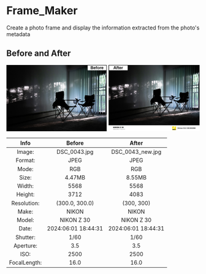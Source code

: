 # Frame_Maker
Create a photo frame and display the information extracted from the photo's metadata

## Before and After
<!-- ![Before](./DSC_0043.jpg)
![After](./DSC_0043_new.jpg) -->
![Demo](./demo.png)

| Info | Before | After |
|:-:|:-:|:-:|
|Image:      |DSC_0043.jpg       |DSC_0043_new.jpg|
|Format:     |JPEG               |JPEG|
|Mode:       |RGB                |RGB|
|Size:       |4.47MB             |8.55MB|
|Width:      |5568               |5568|
|Height:     |3712               |4083|
|Resolution: |(300.0, 300.0)     |(300, 300)|
|Make:       |NIKON              |NIKON|
|Model:      |NIKON Z 30         |NIKON Z 30|
|Date:       |2024:06:01 18:44:31|2024:06:01 18:44:31|
|Shutter:    |1/60               |1/60|
|Aperture:   |3.5                |3.5|
|ISO:        |2500               |2500|
|FocalLength:|16.0               |16.0|